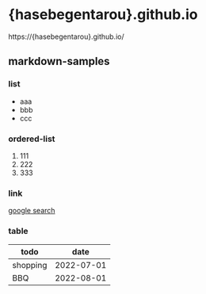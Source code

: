# {hasebegentarou}.github.io

https://{hasebegentarou}.github.io/


## markdown-samples

### list
- aaa
- bbb
- ccc

### ordered-list
1. 111
1. 222
1. 333

### link
[google search](https:google.com)

### table
| todo | date  |
| --- | --- |
| shopping | 2022-07-01 |
| BBQ  | 2022-08-01 |

